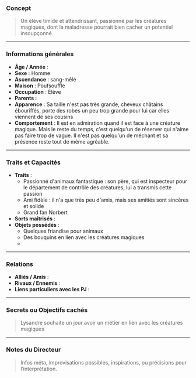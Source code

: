 ### Concept
> Un élève timide et attendrissant, passionné par les créatures magiques, dont la maladresse pourrait bien cacher un potentiel insoupçonné.

---

### Informations générales
- **Âge / Année** : 
- **Sexe :** Homme
- **Ascendance** : sang-mêlé
- **Maison** : Poufsouffle
- **Occupation** : Élève
- **Parents :**
- **Apparence** : Sa taille n'est pas très grande, cheveux châtains ébouriffés, porte des robes un peu trop grande pour lui car elles viennent de ses cousins
- **Comportement** : Il est en admiration quand il est face à une créature magique. Mais le reste du temps, c'est quelqu'un de réserver qui n'aime pas faire trop de vague. Il n'est pas quelqu'un de méchant et sa présence reste tout de même agréable.

---

### Traits et Capacités
- **Traits** : 
	- Passionné d'animaux fantastique : son père, qui est inspecteur pour le département de contrôle des créatures, lui a transmis cette passion
	- Ami fidèle : il n'a que très peu d'amis, mais ses amitiés sont sincères et solide
	- Grand fan Norbert
- **Sorts maîtrisés** : 
- **Objets possédés** : 
	- Quelques friandise pour animaux
	- Des bouquins en lien avec les créatures magiques
	- 

---

### Relations
- **Alliés / Amis** : 
- **Rivaux / Ennemis** : 
- **Liens particuliers avec les PJ** : 

---

### Secrets ou Objectifs cachés
> Lysandre souhaite un jour avoir un métier en lien avec les créatures magiques

---

### Notes du Directeur
> Infos méta, improvisations possibles, inspirations, ou précisions pour l’interprétation.


